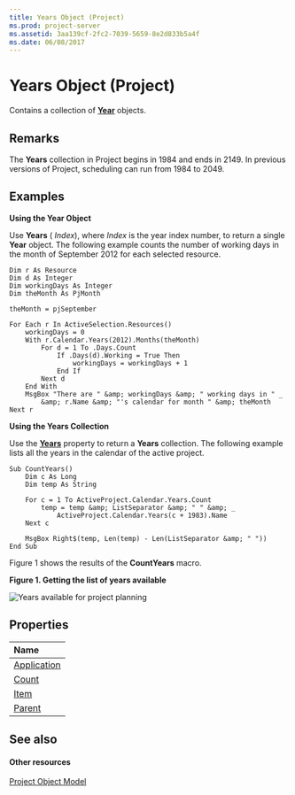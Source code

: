 ```yaml
---
title: Years Object (Project)
ms.prod: project-server
ms.assetid: 3aa139cf-2fc2-7039-5659-8e2d833b5a4f
ms.date: 06/08/2017
---
```



# Years Object (Project)

Contains a collection of  **[Year](year-object-project.md)** objects.
 


## Remarks

The  **Years** collection in Project begins in 1984 and ends in 2149. In previous versions of Project, scheduling can run from 1984 to 2049.
 

 

## Examples

 **Using the Year Object**
 

 
Use  **Years** ( _Index_), where  _Index_ is the year index number, to return a single **Year** object. The following example counts the number of working days in the month of September 2012 for each selected resource.
 

 



```
Dim r As Resource
Dim d As Integer
Dim workingDays As Integer
Dim theMonth As PjMonth

theMonth = pjSeptember

For Each r In ActiveSelection.Resources()
    workingDays = 0
    With r.Calendar.Years(2012).Months(theMonth)
        For d = 1 To .Days.Count
            If .Days(d).Working = True Then
                workingDays = workingDays + 1
            End If
        Next d
    End With
    MsgBox "There are " &amp; workingDays &amp; " working days in " _
        &amp; r.Name &amp; "'s calendar for month " &amp; theMonth
Next r
```

 **Using the Years Collection**
 

 
Use the  **[Years](calendar-years-property-project.md)** property to return a **Years** collection. The following example lists all the years in the calendar of the active project.
 

 



```
Sub CountYears()
    Dim c As Long
    Dim temp As String
        
    For c = 1 To ActiveProject.Calendar.Years.Count
        temp = temp &amp; ListSeparator &amp; " " &amp; _
            ActiveProject.Calendar.Years(c + 1983).Name
    Next c
            
    MsgBox Right$(temp, Len(temp) - Len(ListSeparator &amp; " "))
End Sub
```

Figure 1 shows the results of the  **CountYears** macro.
 

 

**Figure 1. Getting the list of years available**

 
![Years available for project planning](images/pj15_VBA_Years.gif)
 

 

## Properties



|**Name**|
|:-----|
|[Application](years-application-property-project.md)|
|[Count](years-count-property-project.md)|
|[Item](years-item-property-project.md)|
|[Parent](years-parent-property-project.md)|

## See also


#### Other resources


 
[Project Object Model](http://msdn.microsoft.com/library/900b167b-88ec-ea88-15b7-27bb90c22ac6%28Office.15%29.aspx)
